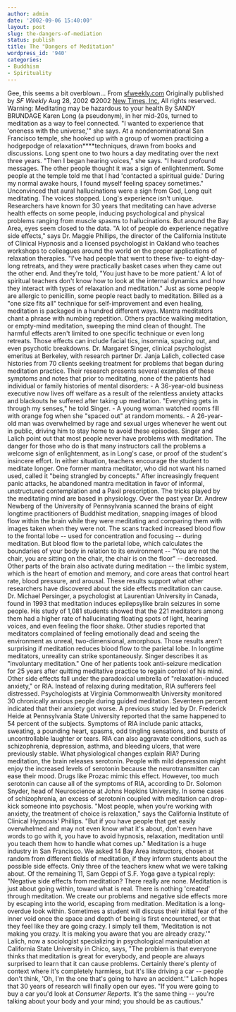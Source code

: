 ```yaml
---
author: admin
date: '2002-09-06 15:40:00'
layout: post
slug: the-dangers-of-mediation
status: publish
title: The "Dangers of Meditation"
wordpress_id: '940'
categories:
- Buddhism
- Spirituality
---
```


Gee, this seems a bit overblown... From
[sfweekly.com](http://sfweekly.com) Originally published by *SF Weekly*
Aug 28, 2002 ©2002 [New Times, Inc.](http://www.newtimes.com) All rights
reserved. Warning: Meditating may be hazardous to your health By SANDY
BRUNDAGE Karen Long (a pseudonym), in her mid-20s, turned to meditation
as a way to feel connected. "I wanted to experience that 'oneness with
the universe,'" she says. At a nondenominational San Francisco temple,
she hooked up with a group of women practicing a hodgepodge of
relaxation****techniques, drawn from books and discussions. Long spent
one to two hours a day meditating over the next three years. "Then I
began hearing voices," she says. "I heard profound messages. The other
people thought it was a sign of enlightenment. Some people at the temple
told me that I had 'contacted a spiritual guide.' During my normal awake
hours, I found myself feeling spacey sometimes." Unconvinced that aural
hallucinations were a sign from God, Long quit meditating. The voices
stopped. Long's experience isn't unique. Researchers have known for 30
years that meditating can have adverse health effects on some people,
inducing psychological and physical problems ranging from muscle spasms
to hallucinations. But around the Bay Area, eyes seem closed to the
data. "A lot of people do experience negative side effects," says Dr.
Maggie Phillips, the director of the California Institute of Clinical
Hypnosis and a licensed psychologist in Oakland who teaches workshops to
colleagues around the world on the proper applications of relaxation
therapies. "I've had people that went to these five- to eight-day-long
retreats, and they were practically basket cases when they came out the
other end. And they're told, "You just have to be more patient.' A lot
of spiritual teachers don't know how to look at the internal dynamics
and how they interact with types of relaxation and meditation." Just as
some people are allergic to penicillin, some people react badly to
meditation. Billed as a "one size fits all" technique for
self-improvement and even healing, meditation is packaged in a hundred
different ways. Mantra meditators chant a phrase with numbing
repetition. Others practice walking meditation, or empty-mind
meditation, sweeping the mind clean of thought. The harmful effects
aren't limited to one specific technique or even long retreats. Those
effects can include facial tics, insomnia, spacing out, and even
psychotic breakdowns. Dr. Margaret Singer, clinical psychologist
emeritus at Berkeley, with research partner Dr. Janja Lalich, collected
case histories from 70 clients seeking treatment for problems that began
during meditation practice. Their research presents several examples of
these symptoms and notes that prior to meditating, none of the patients
had individual or family histories of mental disorders: - A 36-year-old
business executive now lives off welfare as a result of the relentless
anxiety attacks and blackouts he suffered after taking up meditation.
"Everything gets in through my senses," he told Singer. - A young woman
watched rooms fill with orange fog when she "spaced out" at random
moments. - A 26-year-old man was overwhelmed by rage and sexual urges
whenever he went out in public, driving him to stay home to avoid these
episodes. Singer and Lalich point out that most people never have
problems with meditation. The danger for those who do is that many
instructors call the problems a welcome sign of enlightenment, as in
Long's case, or proof of the student's insincere effort. In either
situation, teachers encourage the student to meditate longer. One former
mantra meditator, who did not want his named used, called it "being
strangled by concepts." After increasingly frequent panic attacks, he
abandoned mantra meditation in favor of informal, unstructured
contemplation and a Paxil prescription. The tricks played by the
meditating mind are based in physiology. Over the past year Dr. Andrew
Newberg of the University of Pennsylvania scanned the brains of eight
longtime practitioners of Buddhist meditation, snapping images of blood
flow within the brain while they were meditating and comparing them with
images taken when they were not. The scans tracked increased blood flow
to the frontal lobe -- used for concentration and focusing -- during
meditation. But blood flow to the parietal lobe, which calculates the
boundaries of your body in relation to its environment -- "You are not
the chair, you are sitting on the chair, the chair is on the floor" --
decreased. Other parts of the brain also activate during meditation --
the limbic system, which is the heart of emotion and memory, and core
areas that control heart rate, blood pressure, and arousal. These
results support what other researchers have discovered about the side
effects meditation can cause. Dr. Michael Persinger, a psychologist at
Laurentian University in Canada, found in 1993 that meditation induces
epilepsylike brain seizures in some people. His study of 1,081 students
showed that the 221 meditators among them had a higher rate of
hallucinating floating spots of light, hearing voices, and even feeling
the floor shake. Other studies reported that meditators complained of
feeling emotionally dead and seeing the environment as unreal,
two-dimensional, amorphous. Those results aren't surprising if
meditation reduces blood flow to the parietal lobe. In longtime
meditators, unreality can strike spontaneously. Singer describes it as
"involuntary meditation." One of her patients took anti-seizure
medication for 25 years after quitting meditative practice to regain
control of his mind. Other side effects fall under the paradoxical
umbrella of "relaxation-induced anxiety," or RIA. Instead of relaxing
during meditation, RIA sufferers feel distressed. Psychologists at
Virginia Commonwealth University monitored 30 chronically anxious people
during guided meditation. Seventeen percent indicated that their anxiety
got worse. A previous study led by Dr. Frederick Heide at Pennsylvania
State University reported that the same happened to 54 percent of the
subjects. Symptoms of RIA include panic attacks, sweating, a pounding
heart, spasms, odd tingling sensations, and bursts of uncontrollable
laughter or tears. RIA can also aggravate conditions, such as
schizophrenia, depression, asthma, and bleeding ulcers, that were
previously stable. What physiological changes explain RIA? During
meditation, the brain releases serotonin. People with mild depression
might enjoy the increased levels of serotonin because the
neurotransmitter can ease their mood. Drugs like Prozac mimic this
effect. However, too much serotonin can cause all of the symptoms of
RIA, according to Dr. Solomon Snyder, head of Neuroscience at Johns
Hopkins University. In some cases of schizophrenia, an excess of
serotonin coupled with meditation can drop-kick someone into psychosis.
"Most people, when you're working with anxiety, the treatment of choice
is relaxation," says the California Institute of Clinical Hypnosis'
Phillips. "But if you have people that get easily overwhelmed and may
not even know what it's about, don't even have words to go with it, you
have to avoid hypnosis, relaxation, meditation until you teach them how
to handle what comes up." Meditation is a huge industry in San
Francisco. We asked 14 Bay Area instructors, chosen at random from
different fields of meditation, if they inform students about the
possible side effects. Only three of the teachers knew what we were
talking about. Of the remaining 11, Sam Geppi of S.F. Yoga gave a
typical reply: "Negative side effects from meditation? There really are
none. Meditation is just about going within, toward what is real. There
is nothing 'created' through meditation. We create our problems and
negative side effects more by escaping into the world, escaping from
meditation. Meditation is a long-overdue look within. Sometimes a
student will discuss their initial fear of the inner void once the space
and depth of being is first encountered, or that they feel like they are
going crazy. I simply tell them, 'Meditation is not making you crazy. It
is making you aware that you are already crazy.'" Lalich, now a
sociologist specializing in psychological manipulation at California
State University in Chico, says, "The problem is that everyone thinks
that meditation is great for everybody, and people are always surprised
to learn that it can cause problems. Certainly there's plenty of context
where it's completely harmless, but it's like driving a car -- people
don't think, 'Oh, I'm the one that's going to have an accident.'" Lalich
hopes that 30 years of research will finally open our eyes. "If you were
going to buy a car you'd look at *Consumer Reports*. It's the same thing
-- you're talking about your body and your mind; you should be as
cautious."

